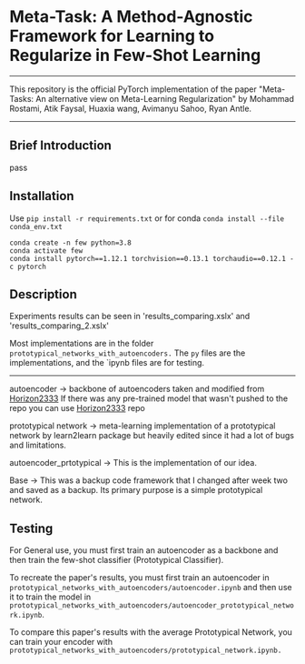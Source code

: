 # Meta-Task: A Method-Agnostic Framework for Learning to Regularize in Few-Shot Learning
--------

This repository is the official PyTorch implementation of the paper "Meta-Tasks: An alternative view on Meta-Learning Regularization" by Mohammad Rostami, Atik Faysal, Huaxia wang, Avimanyu Sahoo, Ryan Antle. 

--------

## Brief Introduction

pass

## Installation

Use `pip install -r requirements.txt` or for conda `conda install --file conda_env.txt`

```
conda create -n few python=3.8
conda activate few
conda install pytorch==1.12.1 torchvision==0.13.1 torchaudio==0.12.1 -c pytorch
```

## Description

Experiments results can be seen in 'results_comparing.xslx' and 'results_comparing_2.xslx'

Most implementations are in the folder `prototypical_networks_with_autoencoders.` The `py` files are the implementations, and the `ipynb files are for testing. 

--------

autoencoder -> backbone of autoencoders taken and modified from [Horizon2333](https://github.com/Horizon2333/imagenet-autoencoder/blob/main/models/resnet.py)
If there was any pre-trained model that wasn't pushed to the repo you can use [Horizon2333](https://github.com/Horizon2333/imagenet-autoencoder/blob/main/models/resnet.py) repo

prototypical network -> meta-learning implementation of a prototypical network by learn2learn package but heavily edited since it had a lot of bugs and limitations.

autoencoder_prtotypical -> This is the implementation of our idea.

Base -> This was a backup code framework that I changed after week two and saved as a backup. Its primary purpose is a simple prototypical network.

## Testing
For General use, you must first train an autoencoder as a backbone and then train the few-shot classifier (Prototypical Classifier).

To recreate the paper's results, you must first train an autoencoder in `prototypical_networks_with_autoencoders/autoencoder.ipynb` and then use it to train the model in `prototypical_networks_with_autoencoders/autoencoder_prototypical_network.ipynb`.

To compare this paper's results with the average Prototypical Network, you can train your encoder with `prototypical_networks_with_autoencoders/prototypical_network.ipynb.`


